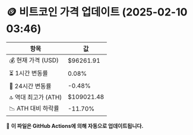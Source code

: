 # 🪙 비트코인 가격 업데이트 (2025-02-10 03:46)

| 항목                | 값 |
|--------------------|----------------|
| 💰 현재 가격 (USD) | $96261.91 |
| ⏳ 1시간 변동률    | 0.08% |
| 📆 24시간 변동률   | -0.48% |
| 🔝 역대 최고가 (ATH) | $109021.48 |
| 📉 ATH 대비 하락률 | -11.70% |

🔄 **이 파일은 GitHub Actions에 의해 자동으로 업데이트됩니다.**
